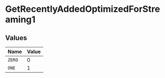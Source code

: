# GetRecentlyAddedOptimizedForStreaming1


## Values

| Name   | Value  |
| ------ | ------ |
| `ZERO` | 0      |
| `ONE`  | 1      |